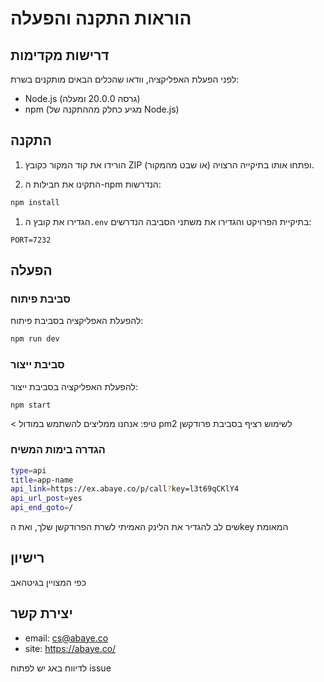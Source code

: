 # הוראות התקנה והפעלה

## דרישות מקדימות
לפני הפעלת האפליקציה, וודאו שהכלים הבאים מותקנים בשרת:
* Node.js (גרסה 20.0.0 ומעלה)
* npm (מגיע כחלק מההתקנה של Node.js)

## התקנה
1. הורידו את קוד המקור כקובץ ZIP (או שבט מהמקור) ופתחו אותו בתיקייה הרצויה.

2. התקינו את חבילות ה-npm הנדרשות:
```bash
npm install
```

1. הגדירו את קובץ ה`.env` בתיקיית הפרויקט והגדירו את משתני הסביבה הנדרשים:
```
PORT=7232
```

## הפעלה

### סביבת פיתוח
להפעלת האפליקציה בסביבת פיתוח:
```bash
npm run dev
```

### סביבת ייצור
להפעלת האפליקציה בסביבת ייצור:
```bash
npm start
```

< טיפ: אנחנו ממליצים להשתמש במודול pm2 לשימוש רציף בסביבת פרודקשן

### הגדרה בימות המשיח

```bash
type=api
title=app-name
api_link=https://ex.abaye.co/p/call?key=l3t69qCKlY4
api_url_post=yes
api_end_goto=/
```

שים לב להגדיר את הלינק האמיתי לשרת הפרודקשן שלך, ואת הkey המאומת

## רישיון
כפי המצויין בגיטהאב

## יצירת קשר
* email: cs@abaye.co
* site: https://abaye.co/

לדיווח באג יש לפתוח issue